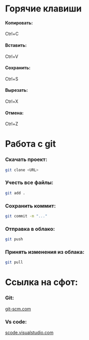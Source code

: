 # Горячие клавиши
#### Копировать:
 Ctrl+C
#### Вставить: 
Ctrl+V
#### Сохранить:
 Ctrl+S
#### Вырезать:
 Ctrl+X
#### Отмена:
 Ctrl+Z

# Работа с git
### Скачать проект:
```bash
git clone <URL>
```
### Учесть все файлы:
```bash
git add .
```
### Сохранить коммит:
```bash
git commit -m "..."
```
### Отправка в облако:
```bash
git push
```
### Принять изменения из облака:
```bash
git pull
```


# Ссылка на сфот:
### Git:
[git-scm.com](https://git-scm.com/)
### Vs code:
[scode.visualstudio.com](https://code.visualstudio.com/)